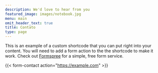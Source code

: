 ```yaml
---
description: We'd love to hear from you
featured_image: images/notebook.jpg
menu: main
omit_header_text: true
title: Contato
type: page
---
```



This is an example of a custom shortcode that you can put right into your content. You will need to add a form action to the the shortcode to make it work. Check out [Formspree](https://formspree.io/) for a simple, free form service. 

{{< form-contact action="https://example.com"  >}}

